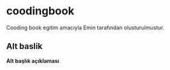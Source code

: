 # coodingbook
Cooding book egitim amacıyla Emin tarafından olusturulmustur.
## Alt baslik
**Alt başlık açıklaması**
